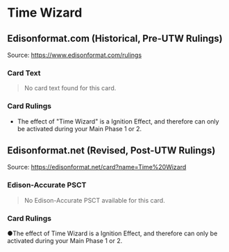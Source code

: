 # Time Wizard

## Edisonformat.com (Historical, Pre-UTW Rulings)

Source: https://www.edisonformat.com/rulings

### Card Text

> No card text found for this card.

### Card Rulings

*   The effect of "Time Wizard" is a Ignition Effect, and therefore can only be activated during your Main Phase 1 or 2.

## Edisonformat.net (Revised, Post-UTW Rulings)

Source: https://edisonformat.net/card?name=Time%20Wizard

### Edison-Accurate PSCT

> No Edison-Accurate PSCT available for this card.

### Card Rulings

●The effect of Time Wizard is a Ignition Effect, and therefore can only be activated during your Main Phase 1 or 2.
            